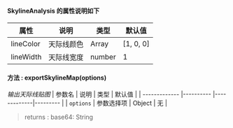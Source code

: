 #### SkylineAnalysis 的属性说明如下

| 属性   | 说明              | 类型    | 默认值          |
| ------ | ----------------- | ------- | --------------- |
| lineColor | 天际线颜色 | Array | [1, 0, 0]           |
| lineWidth  | 天际线宽度      | number  | 1             |

#### 方法 : exportSkylineMap(options)
_输出天际线贴图_
| 参数名 | 说明 | 类型 | 默认值 |
| ------------- |---------- |-------------|--------- |
| `options`     | 参数选择项 | Object | 无 |
> returns :
base64: String
